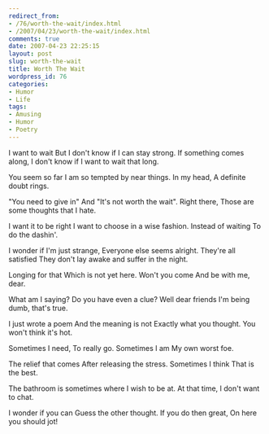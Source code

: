 ```yaml
---
redirect_from:
- /76/worth-the-wait/index.html
- /2007/04/23/worth-the-wait/index.html
comments: true
date: 2007-04-23 22:25:15
layout: post
slug: worth-the-wait
title: Worth The Wait
wordpress_id: 76
categories:
- Humor
- Life
tags:
- Amusing
- Humor
- Poetry
---
```


I want to wait
But I don't know if I can stay strong.
If something comes along,
I don't know if I want to wait that long.

You seem so far
I am so tempted by near things.
In my head,
A definite doubt rings.

"You need to give in"
And "It's not worth the wait".
Right there,
Those are some thoughts that I hate.

I want it to be right
I want to choose in a wise fashion.
Instead of waiting
To do the dashin'.

I wonder if I'm just strange,
Everyone else seems alright.
They're all satisfied
They don't lay awake and suffer in the night.

Longing for that 
Which is not yet here.
Won't you come
And be with me, dear.

What am I saying?
Do you have even a clue?
Well dear friends
I'm being dumb, that's true.

I just wrote a poem
And the meaning is not
Exactly what you thought.
You won't think it's hot.

Sometimes I need,
To really go.
Sometimes I am
My own worst foe.

The relief that comes
After releasing the stress.
Sometimes I think
That is the best.

The bathroom is sometimes where
I wish to be at.
At that time,
I don't want to chat.

I wonder if you can
Guess the other thought.
If you do then great,
On here you should jot!
